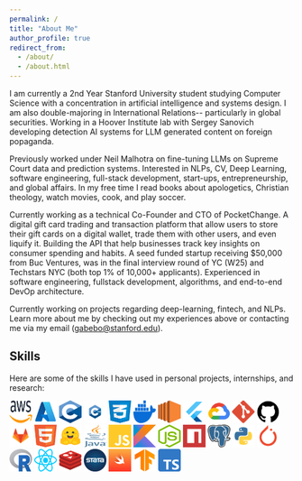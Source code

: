 ```yaml
---
permalink: /
title: "About Me"
author_profile: true
redirect_from: 
  - /about/
  - /about.html
---
```


I am currently a 2nd Year Stanford University student studying Computer Science with a concentration in artificial intelligence and systems design. I am also double-majoring in International Relations-- particularly in global securities. Working in a Hoover Institute lab with Sergey Sanovich developing detection AI systems for LLM generated content on foreign popaganda. 

Previously worked under Neil Malhotra on fine-tuning LLMs on Supreme Court data and prediction systems. Interested in NLPs, CV, Deep Learning, software engineering, full-stack development, start-ups, entrepreneurship, and global affairs. In my free time I read books about apologetics, Christian theology, watch movies, cook, and play soccer. 

Currently working as a technical Co-Founder and CTO of PocketChange. A digital gift card trading and transaction platform that allow users to store their gift cards on a digital wallet, trade them with other users, and even liquify it. Building the API that help businesses track key insights on consumer spending and habits. A seed funded startup receiving $50,000 from Buc Ventures, was in the final interview round of YC (W25) and Techstars NYC (both top 1% of 10,000+ applicants). Experienced in software engineering, fullstack development, algorithms, and end-to-end DevOp architecture.

Currently working on projects regarding deep-learning, fintech, and NLPs. Learn more about me by checking out my experiences above or contacting me via my email (gabebo@stanford.edu).


## Skills

Here are some of the skills I have used in personal projects, internships, and research:

<p align="left">
  <img src="images/aws.png" alt="AWS Icon" title="AWS" width="40" height="40" />
  <img src="images/azure.png" alt="Azure Icon" title="Azure" width="40" height="40" />
  <img src="images/c.png" alt="C Icon" title="C" width="40" height="40" />
  <img src="images/cpp.png" alt="C++ Icon" title="C++" width="40" height="40" />
  <img src="images/css.png" alt="CSS Icon" title="CSS" width="40" height="40" />
  <img src="images/docker.png" alt="Docker Icon" title="Docker" width="40" height="40" />
  <img src="images/ec2.png" alt="EC2 Icon" title="EC2" width="40" height="40" />
  <img src="images/flutter.png" alt="Flutter Icon" title="Flutter" width="40" height="40" />
  <img src="images/gcp.png" alt="GCP Icon" title="GCP" width="40" height="40" />
  <img src="images/git.png" alt="Git Icon" title="Git" width="40" height="40" />
  <img src="images/github.png" alt="GitHub Icon" title="GitHub" width="40" height="40" />
  <img src="images/gitlab.png" alt="GitLab Icon" title="GitLab" width="40" height="40" />
  <img src="images/html.png" alt="HTML Icon" title="HTML" width="40" height="40" />
  <img src="images/hugging-face.png" alt="Hugging Face Icon" title="Hugging Face" width="40" height="40" />
  <img src="images/java.png" alt="Java Icon" title="Java" width="40" height="40" />
  <img src="images/javascript.png" alt="JavaScript Icon" title="JavaScript" width="40" height="40" />
  <img src="images/kotlin.png" alt="Kotlin Icon" title="Kotlin" width="40" height="40" />
  <img src="images/nodejs.png" alt="Node.js Icon" title="Node.js" width="40" height="40" />
  <img src="images/npm.png" alt="NPM Icon" title="NPM" width="40" height="40" />
  <img src="images/postgre.png" alt="PostgreSQL Icon" title="PostgreSQL" width="40" height="40" />
  <img src="images/python.png" alt="Python Icon" title="Python" width="40" height="40" />
  <img src="images/pytorch.png" alt="PyTorch Icon" title="PyTorch" width="40" height="40" />
  <img src="images/r.png" alt="R Icon" title="R" width="40" height="40" />
  <img src="images/react.png" alt="React Icon" title="React" width="40" height="40" />
  <img src="images/redis.png" alt="Redis Icon" title="Redis" width="40" height="40" />
  <img src="images/stata.png" alt="Stata Icon" title="Stata" width="40" height="40" />
  <img src="images/swift.png" alt="Swift Icon" title="Swift" width="40" height="40" />
  <img src="images/tensorflow.png" alt="TensorFlow Icon" title="TensorFlow" width="40" height="40" />
  <img src="images/typescript.png" alt="TypeScript Icon" title="TypeScript" width="40" height="40" />
</p>

